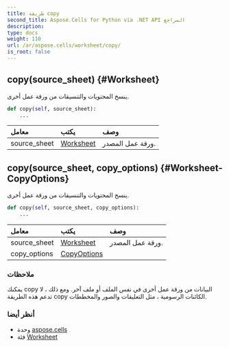 ```yaml
---
title: طريقة copy
second_title: Aspose.Cells for Python via .NET API المراجع
description:
type: docs
weight: 110
url: /ar/aspose.cells/worksheet/copy/
is_root: false
---
```

##  copy(source_sheet) {#Worksheet}
ينسخ المحتويات والتنسيقات من ورقة عمل أخرى.



```python
def copy(self, source_sheet):
    ...
```


| معامل| يكتب| وصف|
| :- | :- | :- |
| source_sheet | [Worksheet](/cells/python-net/ar/aspose.cells/worksheet) | ورقة عمل المصدر.|


##  copy(source_sheet, copy_options) {#Worksheet-CopyOptions}
ينسخ المحتويات والتنسيقات من ورقة عمل أخرى.



```python
def copy(self, source_sheet, copy_options):
    ...
```


| معامل| يكتب| وصف|
| :- | :- | :- |
| source_sheet | [Worksheet](/cells/python-net/ar/aspose.cells/worksheet) | ورقة عمل المصدر.|
| copy_options | [CopyOptions](/cells/python-net/ar/aspose.cells/copyoptions) |  |
###  ملاحظات

يمكنك copy البيانات من ورقة عمل أخرى في نفس الملف أو ملف آخر. ومع ذلك ، لا تدعم هذه الطريقة copy الكائنات الرسومية ، مثل التعليقات والصور والمخططات.


###  أنظر أيضا

* وحدة [aspose.cells](../../)
* فئة [Worksheet](/cells/python-net/ar/aspose.cells/worksheet)
